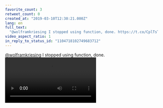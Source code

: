 ```yaml
---
favorite_count: 3
retweet_count: 0
created_at: "2019-03-10T12:30:21.000Z"
lang: en
full_text:
  "@wolframkriesing I stopped using function, done. https://t.co/CplTsTflis"
video_aspect_ratio: 1
in_reply_to_status_id: "1104718102749683712"
---
```


[@wolframkriesing](https://twitter.com/wolframkriesing) I stopped using
function, done.
![Embedded Video](https://twitter-media-coderbyheart.s3.eu-north-1.amazonaws.com/1104721149127282689-D1TCBczX0AA-3NP.mp4)
